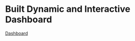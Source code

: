 # Built Dynamic and Interactive Dashboard

[Dashboard](https://user-images.githubusercontent.com/102408608/173191578-69eb5a81-149d-410b-a05b-88c769a70fe5.png)
